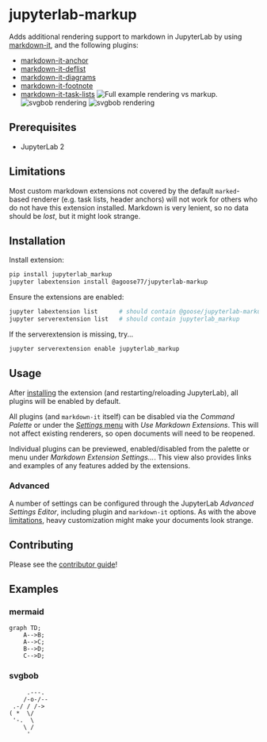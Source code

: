 # jupyterlab-markup

Adds additional rendering support to markdown in JupyterLab by using
[markdown-it](https://github.com/markdown-it/markdown-it), and the following
plugins:

- [markdown-it-anchor](https://github.com/valeriangalliat/markdown-it-anchor)
- [markdown-it-deflist](https://github.com/markdown-it/markdown-it-deflist)
- [markdown-it-diagrams](https://github.com/agoose77/markdown-it-diagrams)
- [markdown-it-footnote](https://github.com/markdown-it/markdown-it-footnote)
- [markdown-it-task-lists](https://github.com/revin/markdown-it-task-lists)
  ![Full example rendering vs markup.](https://i.imgur.com/OL9oGcq.png)
  ![svgbob rendering](https://i.imgur.com/RbDioU8.gif)
  ![svgbob rendering](https://i.imgur.com/IQSasVZ.gif)

## Prerequisites

- JupyterLab 2

## Limitations

Most custom markdown extensions not covered by the default `marked`-based
renderer (e.g. task lists, header anchors) will not work for others who do not
have this extension installed. Markdown is very lenient, so no data should be
_lost_, but it might look strange.

## Installation

Install extension:

```bash
pip install jupyterlab_markup
jupyter labextension install @agoose77/jupyterlab-markup
```

Ensure the extensions are enabled:

```bash
jupyter labextension list      # should contain @goose/jupyterlab-markup
jupyter serverextension list   # should contain jupyterlab_markup
```

If the serverextension is missing, try...

```bash
jupyter serverextension enable jupyterlab_markup
```

## Usage

After [installing](#Installation) the extension (and restarting/reloading
JupyterLab), all plugins will be enabled by default.

All plugins (and `markdown-it` itself) can be disabled via the _Command Palette_
or under the
[_Settings_ menu](https://jupyterlab.readthedocs.io/en/stable/user/interface.html#menu-bar)
with _Use Markdown Extensions_. This will not affect existing renderers, so open
documents will need to be reopened.

Individual plugins can be previewed, enabled/disabled from the palette or menu
under _Markdown Extension Settings..._. This view also provides links and
examples of any features added by the extensions.

### Advanced

A number of settings can be configured through the JupyterLab _Advanced Settings
Editor_, including plugin and `markdown-it` options. As with the above
[limitations](#Limitations), heavy customization might make your documents look
strange.

## Contributing

Please see the [contributor guide](./CONTRIBUTING.md)!

## Examples

### mermaid

```mermaid
graph TD;
    A-->B;
    A-->C;
    B-->D;
    C-->D;
```

### svgbob

```bob
     .---.
    /-o-/--
 .-/ / /->
( *  \/
 '-.  \
    \ /
     '
```
